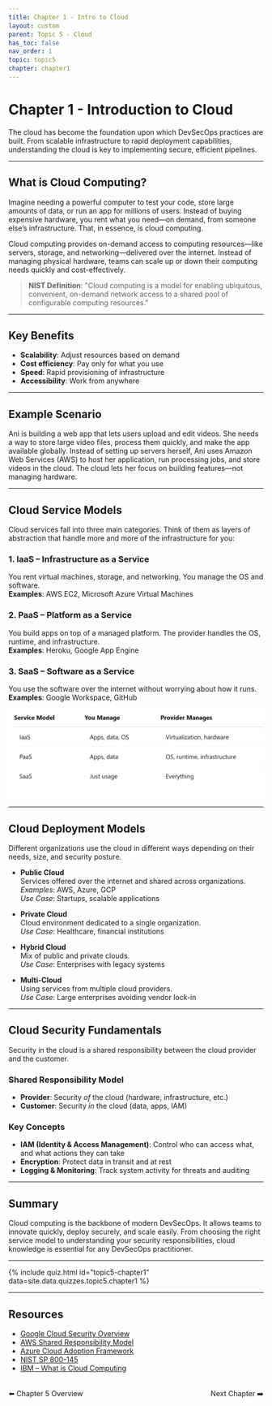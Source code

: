 ```yaml
---
title: Chapter 1 - Intro to Cloud
layout: custom
parent: Topic 5 - Cloud 
has_toc: false
nav_order: 1
topic: topic5
chapter: chapter1
---
```

# Chapter 1 - Introduction to Cloud

The cloud has become the foundation upon which DevSecOps practices are built. From scalable infrastructure to rapid deployment capabilities, understanding the cloud is key to implementing secure, efficient pipelines.

---

## What is Cloud Computing?

Imagine needing a powerful computer to test your code, store large amounts of data, or run an app for millions of users. Instead of buying expensive hardware, you rent what you need—on demand, from someone else’s infrastructure. That, in essence, is cloud computing.

Cloud computing provides on-demand access to computing resources—like servers, storage, and networking—delivered over the internet. Instead of managing physical hardware, teams can scale up or down their computing needs quickly and cost-effectively.

> **NIST Definition**: "Cloud computing is a model for enabling ubiquitous, convenient, on-demand network access to a shared pool of configurable computing resources."

---

## Key Benefits

- **Scalability**: Adjust resources based on demand  
- **Cost efficiency**: Pay only for what you use  
- **Speed**: Rapid provisioning of infrastructure  
- **Accessibility**: Work from anywhere  

---

## Example Scenario

Ani is building a web app that lets users upload and edit videos. She needs a way to store large video files, process them quickly, and make the app available globally. Instead of setting up servers herself, Ani uses Amazon Web Services (AWS) to host her application, run processing jobs, and store videos in the cloud. The cloud lets her focus on building features—not managing hardware.

---

## Cloud Service Models

Cloud services fall into three main categories. Think of them as layers of abstraction that handle more and more of the infrastructure for you:

### 1. IaaS – Infrastructure as a Service
You rent virtual machines, storage, and networking. You manage the OS and software.  
**Examples**: AWS EC2, Microsoft Azure Virtual Machines

### 2. PaaS – Platform as a Service
You build apps on top of a managed platform. The provider handles the OS, runtime, and infrastructure.  
**Examples**: Heroku, Google App Engine

### 3. SaaS – Software as a Service
You use the software over the internet without worrying about how it runs.  
**Examples**: Google Workspace, GitHub

![Cloud Service Models](../../../../images/introtocloudcapstone.png)


---

## Cloud Deployment Models

Different organizations use the cloud in different ways depending on their needs, size, and security posture.

- **Public Cloud**  
  Services offered over the internet and shared across organizations.  
  *Examples*: AWS, Azure, GCP  
  *Use Case*: Startups, scalable applications  

- **Private Cloud**  
  Cloud environment dedicated to a single organization.  
  *Use Case*: Healthcare, financial institutions  

- **Hybrid Cloud**  
  Mix of public and private clouds.  
  *Use Case*: Enterprises with legacy systems  

- **Multi-Cloud**  
  Using services from multiple cloud providers.  
  *Use Case*: Large enterprises avoiding vendor lock-in  

---

## Cloud Security Fundamentals

Security in the cloud is a shared responsibility between the cloud provider and the customer.

### Shared Responsibility Model

- **Provider**: Security *of* the cloud (hardware, infrastructure, etc.)
- **Customer**: Security *in* the cloud (data, apps, IAM)

### Key Concepts

- **IAM (Identity & Access Management)**: Control who can access what, and what actions they can take  
- **Encryption**: Protect data in transit and at rest  
- **Logging & Monitoring**: Track system activity for threats and auditing  

---

## Summary

Cloud computing is the backbone of modern DevSecOps. It allows teams to innovate quickly, deploy securely, and scale easily. From choosing the right service model to understanding your security responsibilities, cloud knowledge is essential for any DevSecOps practitioner.

---

{% include quiz.html
  id="topic5-chapter1"
  data=site.data.quizzes.topic5.chapter1
%}

---

## Resources

- [Google Cloud Security Overview](https://cloud.google.com/blog/topics/developers-practitioners/google-cloud-security-overview)  
- [AWS Shared Responsibility Model](https://aws.amazon.com/compliance/shared-responsibility-model/)  
- [Azure Cloud Adoption Framework](https://learn.microsoft.com/en-us/azure/cloud-adoption-framework/)  
- [NIST SP 800-145](https://nvlpubs.nist.gov/nistpubs/Legacy/SP/nistspecialpublication800-145.pdf)  
- [IBM – What is Cloud Computing](https://www.ibm.com/think/topics/cloud-computing)

<div style="display: flex; justify-content: space-between; margin-top: 2rem;">
  <a href="../" style="text-decoration: none;">⬅️ Chapter 5 Overview</a>
  <a href="../chapter-2-cloud-in-devsecops/" style="text-decoration: none;">Next Chapter ➡️</a>
</div>